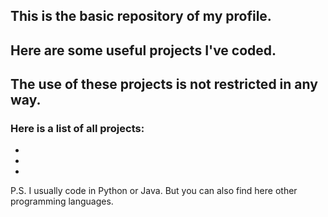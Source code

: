 ## This is the basic repository of my profile.
## Here are some useful projects I've coded.
## The use of these projects is not restricted in any way.
### Here is a list of all projects:
- 
- 
- 

P.S. I usually code in Python or Java. But you can also find here other programming languages.
